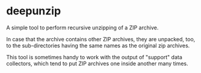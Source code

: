 # deepunzip

A simple tool to perform recursive unzipping of a ZIP archive.

In case that the archive contains other ZIP archives,
they are unpacked, too, to the sub-directories having
the same names as the original zip archives.

This tool is sometimes handy to work with the output
of "support" data collectors, which tend to put ZIP archives
one inside another many times.

